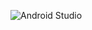 ![Android Studio](https://img.shields.io/badge/android%20studio-346ac1?style=for-the-badge&logo=android%20studio&logoColor=white)
